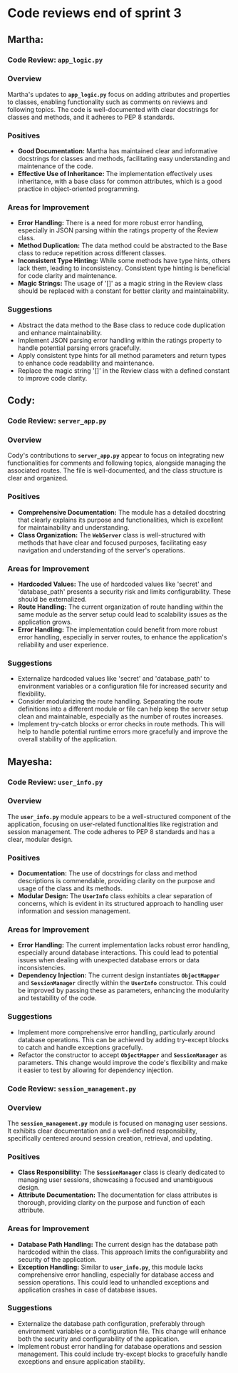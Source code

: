 # Code reviews end of sprint 3

## Martha:

### Code Review: `app_logic.py`
### Overview

Martha's updates to **`app_logic.py`** focus on adding attributes and properties to classes, enabling functionality such as comments on reviews and following topics. The code is well-documented with clear docstrings for classes and methods, and it adheres to PEP 8 standards.

### Positives

- **Good Documentation:** Martha has maintained clear and informative docstrings for classes and methods, facilitating easy understanding and maintenance of the code.
- **Effective Use of Inheritance:** The implementation effectively uses inheritance, with a base class for common attributes, which is a good practice in object-oriented programming.

### Areas for Improvement

- **Error Handling:** There is a need for more robust error handling, especially in JSON parsing within the ratings property of the Review class.
- **Method Duplication:** The data method could be abstracted to the Base class to reduce repetition across different classes.
- **Inconsistent Type Hinting:** While some methods have type hints, others lack them, leading to inconsistency. Consistent type hinting is beneficial for code clarity and maintenance.
- **Magic Strings:** The usage of '[]' as a magic string in the Review class should be replaced with a constant for better clarity and maintainability.

### Suggestions

- Abstract the data method to the Base class to reduce code duplication and enhance maintainability.
- Implement JSON parsing error handling within the ratings property to handle potential parsing errors gracefully.
- Apply consistent type hints for all method parameters and return types to enhance code readability and maintenance.
- Replace the magic string '[]' in the Review class with a defined constant to improve code clarity.

## Cody:

### Code Review: `server_app.py`

### Overview

Cody's contributions to **`server_app.py`** appear to focus on integrating new functionalities for comments and following topics, alongside managing the associated routes. The file is well-documented, and the class structure is clear and organized.

### Positives

- **Comprehensive Documentation:** The module has a detailed docstring that clearly explains its purpose and functionalities, which is excellent for maintainability and understanding.
- **Class Organization:** The **`WebServer`** class is well-structured with methods that have clear and focused purposes, facilitating easy navigation and understanding of the server's operations.

### Areas for Improvement

- **Hardcoded Values:** The use of hardcoded values like 'secret' and 'database_path' presents a security risk and limits configurability. These should be externalized.
- **Route Handling:** The current organization of route handling within the same module as the server setup could lead to scalability issues as the application grows.
- **Error Handling:** The implementation could benefit from more robust error handling, especially in server routes, to enhance the application's reliability and user experience.

### Suggestions

- Externalize hardcoded values like 'secret' and 'database_path' to environment variables or a configuration file for increased security and flexibility.
- Consider modularizing the route handling. Separating the route definitions into a different module or file can help keep the server setup clean and maintainable, especially as the number of routes increases.
- Implement try-catch blocks or error checks in route methods. This will help to handle potential runtime errors more gracefully and improve the overall stability of the application.

## Mayesha:

### Code Review: `user_info.py`

### Overview

The **`user_info.py`** module appears to be a well-structured component of the application, focusing on user-related functionalities like registration and session management. The code adheres to PEP 8 standards and has a clear, modular design.

### Positives

- **Documentation:** The use of docstrings for class and method descriptions is commendable, providing clarity on the purpose and usage of the class and its methods.
- **Modular Design:** The **`UserInfo`** class exhibits a clear separation of concerns, which is evident in its structured approach to handling user information and session management.

### Areas for Improvement

- **Error Handling:** The current implementation lacks robust error handling, especially around database interactions. This could lead to potential issues when dealing with unexpected database errors or data inconsistencies.
- **Dependency Injection:** The current design instantiates **`ObjectMapper`** and **`SessionManager`** directly within the **`UserInfo`** constructor. This could be improved by passing these as parameters, enhancing the modularity and testability of the code.

### Suggestions

- Implement more comprehensive error handling, particularly around database operations. This can be achieved by adding try-except blocks to catch and handle exceptions gracefully.
- Refactor the constructor to accept **`ObjectMapper`** and **`SessionManager`** as parameters. This change would improve the code's flexibility and make it easier to test by allowing for dependency injection.

### Code Review: `session_management.py`

### Overview

The **`session_management.py`** module is focused on managing user sessions. It exhibits clear documentation and a well-defined responsibility, specifically centered around session creation, retrieval, and updating.

### Positives

- **Class Responsibility:** The **`SessionManager`** class is clearly dedicated to managing user sessions, showcasing a focused and unambiguous design.
- **Attribute Documentation:** The documentation for class attributes is thorough, providing clarity on the purpose and function of each attribute.

### Areas for Improvement

- **Database Path Handling:** The current design has the database path hardcoded within the class. This approach limits the configurability and security of the application.
- **Exception Handling:** Similar to **`user_info.py`**, this module lacks comprehensive error handling, especially for database access and session operations. This could lead to unhandled exceptions and application crashes in case of database issues.

### Suggestions

- Externalize the database path configuration, preferably through environment variables or a configuration file. This change will enhance both the security and configurability of the application.
- Implement robust error handling for database operations and session management. This could include try-except blocks to gracefully handle exceptions and ensure application stability.